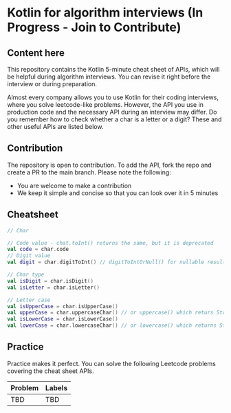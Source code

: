 # Kotlin for algorithm interviews (In Progress - Join to Contribute)

## Content here

This repository contains the Kotlin 5-minute cheat sheet of APIs, which will be helpful during algorithm interviews. You can revise it right before the interview or during preparation.

Almost every company allows you to use Kotlin for their coding interviews, where you solve leetcode-like problems. However, the API you use in production code and the necessary API during an interview may differ. Do you remember how to check whether a char is a letter or a digit? These and other useful APIs are listed below.

## Contribution

The repository is open to contribution. To add the API, fork the repo and create a PR to the main branch. Please note the following:
- You are welcome to make a contribution
- We keep it simple and concise so that you can look over it in 5 minutes

## Cheatsheet

```Kotlin
// Char

// Code value - chat.toInt() returns the same, but it is deprecated
val code = char.code
// Digit value
val digit = char.digitToInt() // digitToIntOrNull() for nullable result

// Char type
val isDigit = char.isDigit()
val isLetter = char.isLetter()

// Letter case
val isUpperCase = char.isUpperCase()
val upperCase = char.uppercaseChar() // or uppercase() which returs String
val isLowerCase = char.isLowerCase()
val lowerCase = char.lowercaseChar() // or lowercase() which returns String
```

## Practice

Practice makes it perfect. You can solve the following Leetcode problems covering the cheat sheet APIs.

| Problem | Labels |
| --- | --- |
| TBD | TBD |
